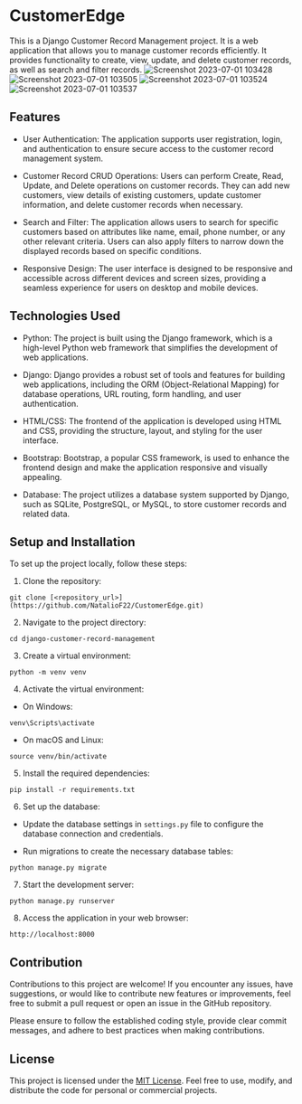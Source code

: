 # CustomerEdge

This is a Django Customer Record Management project. It is a web application that allows you to manage customer records efficiently. It provides functionality to create, view, update, and delete customer records, as well as search and filter records.
![Screenshot 2023-07-01 103428](https://github.com/NatalioF22/CustomerEdge/assets/116610989/24b70031-078c-4ca1-b83c-a3f5c4e0bd0e)
![Screenshot 2023-07-01 103505](https://github.com/NatalioF22/CustomerEdge/assets/116610989/ef6a66b4-15a8-4022-8370-3d4c26d48742)
![Screenshot 2023-07-01 103524](https://github.com/NatalioF22/CustomerEdge/assets/116610989/0172358f-8243-4bc4-980a-e44bd80b7db3)
![Screenshot 2023-07-01 103537](https://github.com/NatalioF22/CustomerEdge/assets/116610989/6bf1645c-0dcb-45b2-8238-87c95e8f278d)

## Features

- User Authentication: The application supports user registration, login, and authentication to ensure secure access to the customer record management system.

- Customer Record CRUD Operations: Users can perform Create, Read, Update, and Delete operations on customer records. They can add new customers, view details of existing customers, update customer information, and delete customer records when necessary.

- Search and Filter: The application allows users to search for specific customers based on attributes like name, email, phone number, or any other relevant criteria. Users can also apply filters to narrow down the displayed records based on specific conditions.


- Responsive Design: The user interface is designed to be responsive and accessible across different devices and screen sizes, providing a seamless experience for users on desktop and mobile devices.

## Technologies Used

- Python: The project is built using the Django framework, which is a high-level Python web framework that simplifies the development of web applications.

- Django: Django provides a robust set of tools and features for building web applications, including the ORM (Object-Relational Mapping) for database operations, URL routing, form handling, and user authentication.

- HTML/CSS: The frontend of the application is developed using HTML and CSS, providing the structure, layout, and styling for the user interface.

- Bootstrap: Bootstrap, a popular CSS framework, is used to enhance the frontend design and make the application responsive and visually appealing.

- Database: The project utilizes a database system supported by Django, such as SQLite, PostgreSQL, or MySQL, to store customer records and related data.

## Setup and Installation

To set up the project locally, follow these steps:

1. Clone the repository:

```
git clone [<repository_url>](https://github.com/NatalioF22/CustomerEdge.git)
```

2. Navigate to the project directory:

```
cd django-customer-record-management
```

3. Create a virtual environment:

```
python -m venv venv
```

4. Activate the virtual environment:

- On Windows:
```
venv\Scripts\activate
```

- On macOS and Linux:
```
source venv/bin/activate
```

5. Install the required dependencies:

```
pip install -r requirements.txt
```

6. Set up the database:

- Update the database settings in `settings.py` file to configure the database connection and credentials.

- Run migrations to create the necessary database tables:

```
python manage.py migrate
```

7. Start the development server:

```
python manage.py runserver
```

8. Access the application in your web browser:

```
http://localhost:8000
```

## Contribution

Contributions to this project are welcome! If you encounter any issues, have suggestions, or would like to contribute new features or improvements, feel free to submit a pull request or open an issue in the GitHub repository.

Please ensure to follow the established coding style, provide clear commit messages, and adhere to best practices when making contributions.

## License

This project is licensed under the [MIT License](LICENSE). Feel free to use, modify, and distribute the code for personal or commercial projects.

```
